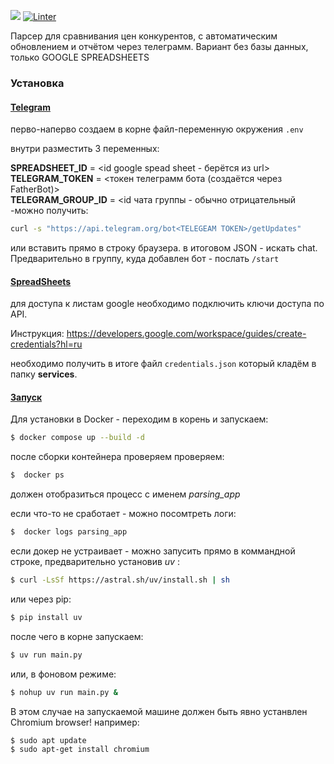 [![](https://img.shields.io/badge/formatter-black-black)](https://github.com/psf/black)
[![Linter](https://img.shields.io/badge/linter-mypy-1f5082)](https://mypy-lang.org/)

Парсер для  сравнивания цен конкурентов, с автоматическим обновлением и отчётом через телеграмм.
Вариант без базы данных, только GOOGLE SPREADSHEETS
### Установка


#### <u>Telegram</u>
перво-наперво создаем в корне файл-переменную окружения `.env`

внутри разместить 3 переменных:

**SPREADSHEET_ID** =  <id google spead sheet - берётся из url><br>
**TELEGRAM_TOKEN** = <токен телеграмм бота (создаётся через FatherBot)><br>
**TELEGRAM_GROUP_ID** = <id чата группы - обычно отрицательный -можно получить: 
```bash 
curl -s "https://api.telegram.org/bot<TELEGEAM TOKEN>/getUpdates"
```
или вставить прямо в строку браузера. в итоговом JSON - искать chat. Предварительно в группу, куда добавлен бот - послать `/start`
>


#### <u> SpreadSheets </u>
для доступа к листам google необходимо подключить ключи доступа по API.

Инструкция: https://developers.google.com/workspace/guides/create-credentials?hl=ru

необходимо получить в итоге  файл `credentials.json` который кладём в папку **services**.



#### <u> Запуск </u>

Для установки в Docker - переходим в корень и запускаем:
```bash
$ docker compose up --build -d
```
после сборки контейнера проверяем
проверяем: 
```bash
$  docker ps 
```

должен отобразиться процесс с именем *parsing_app*

если что-то не сработает - можно посомтреть логи:
```bash
$  docker logs parsing_app
```

если докер не устраивает  - можно запусить прямо в коммандной строке, предварительно установив *uv* :
```bash
$ curl -LsSf https://astral.sh/uv/install.sh | sh
```
или через pip:
```bash
$ pip install uv
```

после чего в корне запускаем:
```bash
$ uv run main.py
```
или, в фоновом режиме:

```bash
$ nohup uv run main.py &
```
В этом случае на запускаемой машине должен быть явно устанвлен Chromium browser!
например:

```bash
$ sudo apt update
$ sudo apt-get install chromium
```
